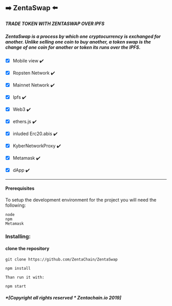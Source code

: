 ## :arrow_right: ZentaSwap :arrow_left:

##### TRADE TOKEN WITH ZENTASWAP OVER IPFS

##### ZentaSwap is a process by which one cryptocurrency is exchanged for another. Unlike selling one coin to buy another, a token swap is the change of one coin for another or token its runs over the IPFS.


- [x] Mobile view ✔️

- [x] Ropsten Network ✔️

- [x] Mainnet Network ✔️

- [x] Ipfs ✔️

- [x] Web3 ✔️

- [x] ethers.js ✔️

- [x] inluded Erc20.abis ✔️

- [x] KyberNetworkProxy ✔️

- [x] Metamask ✔️

- [x] dApp ✔️

----
#### Prerequisites

To setup the development environment for the project you will need the following:
````
node
npm
Metamask
````
### Installing:

#### clone the repository
````
git clone https://github.com/ZentaChain/ZentaSwap

npm install

Than run it with:

npm start
````

##### *[Copyright all rights reserved * Zentachain.io 2019]
